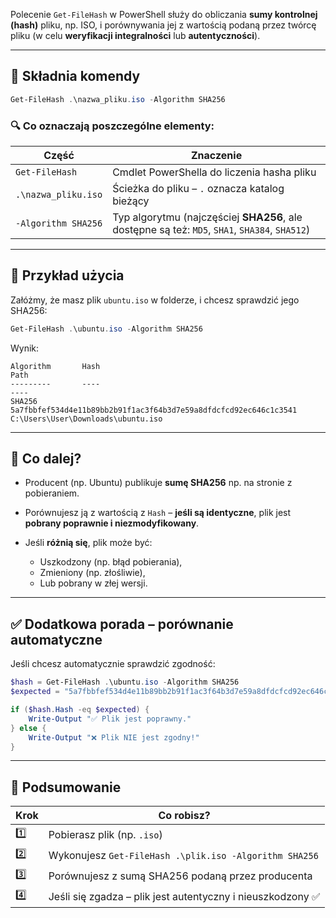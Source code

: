  Polecenie `Get-FileHash` w PowerShell służy do obliczania **sumy kontrolnej (hash)** pliku, np. ISO, i porównywania jej z wartością podaną przez twórcę pliku (w celu **weryfikacji integralności** lub **autentyczności**).

---

## 🔹 Składnia komendy

```powershell
Get-FileHash .\nazwa_pliku.iso -Algorithm SHA256
```

### 🔍 Co oznaczają poszczególne elementy:

| Część               | Znaczenie                                                                                      |
| ------------------- | ---------------------------------------------------------------------------------------------- |
| `Get-FileHash`      | Cmdlet PowerShella do liczenia hasha pliku                                                     |
| `.\nazwa_pliku.iso` | Ścieżka do pliku – `.` oznacza katalog bieżący                                                 |
| `-Algorithm SHA256` | Typ algorytmu (najczęściej **SHA256**, ale dostępne są też: `MD5`, `SHA1`, `SHA384`, `SHA512`) |

---

## 🔹 Przykład użycia

Załóżmy, że masz plik `ubuntu.iso` w folderze, i chcesz sprawdzić jego SHA256:

```powershell
Get-FileHash .\ubuntu.iso -Algorithm SHA256
```

Wynik:

```
Algorithm       Hash                                                                   Path
---------       ----                                                                   ----
SHA256          5a7fbbfef534d4e11b89bb2b91f1ac3f64b3d7e59a8dfdcfcd92ec646c1c3541       C:\Users\User\Downloads\ubuntu.iso
```

---

## 🔹 Co dalej?

* Producent (np. Ubuntu) publikuje **sumę SHA256** np. na stronie z pobieraniem.
* Porównujesz ją z wartością z `Hash` – **jeśli są identyczne**, plik jest **pobrany poprawnie i niezmodyfikowany**.
* Jeśli **różnią się**, plik może być:

  * Uszkodzony (np. błąd pobierania),
  * Zmieniony (np. złośliwie),
  * Lub pobrany w złej wersji.

---

## ✅ Dodatkowa porada – porównanie automatyczne

Jeśli chcesz automatycznie sprawdzić zgodność:

```powershell
$hash = Get-FileHash .\ubuntu.iso -Algorithm SHA256
$expected = "5a7fbbfef534d4e11b89bb2b91f1ac3f64b3d7e59a8dfdcfcd92ec646c1c3541"

if ($hash.Hash -eq $expected) {
    Write-Output "✅ Plik jest poprawny."
} else {
    Write-Output "❌ Plik NIE jest zgodny!"
}
```

---

## 🔹 Podsumowanie

| Krok | Co robisz?                                                 |
| ---- | ---------------------------------------------------------- |
| 1️⃣    | Pobierasz plik (np. `.iso`)                                |
| 2️⃣    | Wykonujesz `Get-FileHash .\plik.iso -Algorithm SHA256`     |
| 3️⃣    | Porównujesz z sumą SHA256 podaną przez producenta          |
| 4️⃣    | Jeśli się zgadza – plik jest autentyczny i nieuszkodzony ✅ |